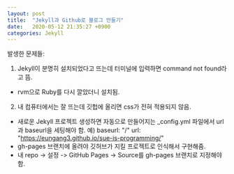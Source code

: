 ```yaml
---
layout: post
title:  "Jekyll과 Github로 블로그 만들기"
date:   2020-05-12 21:35:27 +0900
categories: Jekyll
---
```


발생한 문제들:
1. Jekyll이 분명히 설치되었다고 뜨는데 터미널에 입력하면 command not found라고 뜸.
 - rvm으로 Ruby를 다시 깔았더니 설치됨. 

2. 내 컴퓨터에서는 잘 뜨는데 깃헙에 올리면 css가 전혀 적용되지 않음.
 - 새로운 Jekyll 프로젝트 생성하면 자동으로 만들어지는 _config.yml 파일에서 url과 baseurl을 세팅해야 함.
   예) baseurl: "/"
       url: "https://eungang3.github.io/sue-is-programming/" 
 - gh-pages 브랜치에 올려야 깃허브가 지킬 프로젝트로 인식해서 구현해줌. 
 - 내 repo -> 설정 -> GitHub Pages -> Source를 gh-pages 브랜치로 지정해야 함. 